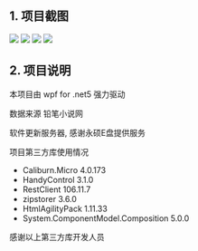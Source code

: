 ## 1. 项目截图

![](https://raw.githubusercontent.com/rsdte/NovelReader/dev/Snipaste_2021-07-26_23-13-41.jpg)
![](https://raw.githubusercontent.com/rsdte/NovelReader/dev/Snipaste_2021-07-26_23-13-52jpg)
![](https://raw.githubusercontent.com/rsdte/NovelReader/dev/Snipaste_2021-07-26_23-14-22.jpg)
![](https://raw.githubusercontent.com/rsdte/NovelReader/dev/Snipaste_2021-07-26_23-14-36.jpg)


## 2. 项目说明

本项目由 wpf for .net5 强力驱动

数据来源 铅笔小说网

软件更新服务器, 感谢永硕E盘提供服务

项目第三方库使用情况
   - Caliburn.Micro 4.0.173
   - HandyControl 3.1.0
   - RestClient 106.11.7
   - zipstorer 3.6.0
   - HtmlAgilityPack 1.11.33
   - System.ComponentModel.Composition 5.0.0

感谢以上第三方库开发人员